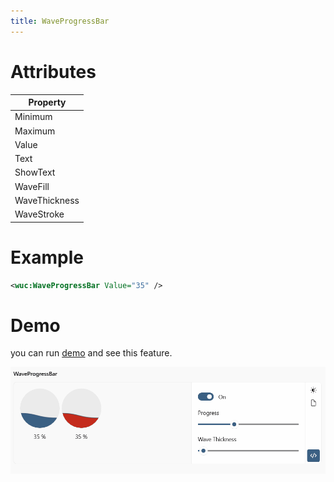 ```yaml
---
title: WaveProgressBar
---
```


# Attributes
|Property|
|-|
|Minimum|
|Maximum|
|Value|
|Text|
|ShowText|
|WaveFill|
|WaveThickness|
|WaveStroke|

# Example

```xml
<wuc:WaveProgressBar Value="35" />
```


# Demo
you can run [demo](https://github.com/WinUICommunity/WinUICommunity) and see this feature.

![WinUICommunity](https://raw.githubusercontent.com/WinUICommunity/Resources/main/WinUICommunityDocs/WaveProgressBar.gif)
